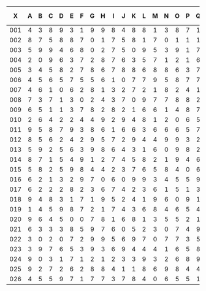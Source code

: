 |X|A|B|C|D|E|F|G|H|I|J|K|L|M|N|O|P|Q|R|S|T|U|V|W|X|Y|Z|--
--|:-------:|:-------:|:-------:|:-------:|:-------:|:-------:|:-------:|:-------:|:-------:|:-------:|:-------:|:-------:|:-------:|:-------:|:-------:|:-------:|:-------:|:-------:|:-------:|:-------:|:-------:|:-------:|:-------:|:-------:|:-------:|:-------:|:-------:|
|001|4|3|8|9|3|1|9|9|8|4|8|8|1|3|8|7|1|5|3|2|9|7|3|3|0|1|
|002|8|7|5|8|8|7|0|1|7|5|8|1|7|0|1|1|1|6|0|5|3|8|5|1|7|0|
|003|5|9|9|4|6|8|0|2|7|5|0|9|5|3|9|1|7|5|3|2|9|4|0|4|9|5|
|004|2|0|9|6|3|7|2|8|7|6|3|5|7|1|2|1|6|5|3|4|7|1|0|9|5|1|
|005|3|4|5|8|2|7|8|6|7|8|8|6|8|8|6|3|7|4|5|7|3|6|2|9|5|3|
|006|4|5|6|5|7|5|5|6|1|0|7|7|9|5|8|7|7|7|2|2|7|4|0|2|2|0|
|007|4|6|1|0|6|2|8|1|3|2|7|2|1|8|2|4|1|9|6|9|1|3|0|4|2|8|
|008|7|3|7|1|3|0|2|4|3|7|0|9|7|7|8|8|2|4|4|4|1|6|6|6|7|5|
|009|6|5|1|1|3|7|8|2|8|2|1|6|6|1|4|8|7|9|1|9|3|1|0|1|7|9|
|010|2|6|4|2|2|4|4|9|2|9|4|8|1|2|0|6|5|0|7|3|9|3|7|8|3|0|
|011|9|5|8|7|9|3|8|6|1|6|6|3|6|6|6|5|7|0|7|0|0|9|9|9|0|1|
|012|8|5|6|2|4|2|9|5|7|2|9|4|4|9|9|3|2|8|9|6|2|1|1|8|2|0|
|013|5|9|2|5|6|3|9|8|6|4|3|1|6|0|9|8|2|6|6|8|6|1|7|2|4|3|
|014|8|7|1|5|4|9|1|2|7|4|5|8|2|1|9|4|6|6|0|7|7|2|1|7|4|7|
|015|5|8|2|5|9|8|4|4|2|3|7|6|5|8|4|0|6|7|0|5|3|5|6|8|3|1|
|016|6|2|1|3|2|9|7|0|6|0|9|9|3|4|5|5|9|4|9|4|3|3|1|3|7|5|
|017|6|2|2|2|8|2|3|6|7|4|2|3|6|1|5|1|3|3|9|4|5|0|0|0|6|3|
|018|9|4|8|3|1|7|1|9|5|2|4|1|9|6|0|9|1|1|4|0|7|4|7|8|0|8|
|019|1|4|5|9|8|7|2|1|7|4|3|6|8|4|6|5|4|6|5|1|6|9|2|2|3|1|
|020|9|6|4|5|0|0|7|8|1|6|8|1|3|5|5|2|1|9|8|0|7|0|0|6|1|2|
|021|6|3|3|3|8|5|9|7|6|0|5|2|3|0|7|4|9|8|7|9|9|2|8|2|3|5|
|022|3|0|2|0|7|2|9|9|5|6|9|7|0|7|7|3|5|7|8|5|0|6|4|3|8|2|
|023|3|9|7|6|5|3|9|3|6|9|4|4|4|1|6|5|8|0|7|8|4|7|0|5|2|8|
|024|9|0|3|1|7|1|2|1|2|3|3|9|3|2|6|8|9|5|4|1|4|2|5|0|1|5|
|025|9|2|7|2|6|2|8|8|4|1|1|8|6|9|8|4|4|0|6|3|9|7|2|8|0|4|
|026|4|5|5|9|7|1|7|7|3|7|8|4|0|6|5|5|1|2|8|6|8|0|9|4|8|0|
